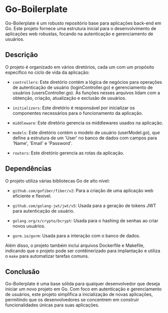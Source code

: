 # Go-Boilerplate

Go-Boilerplate é um robusto repositório base para aplicações back-end em Go. Este projeto fornece uma estrutura inicial para o desenvolvimento de aplicações web robustas, focando na autenticação e gerenciamento de usuários.

## Descrição

O projeto é organizado em vários diretórios, cada um com um propósito específico no ciclo de vida da aplicação:

- `controllers`: Este diretório contém a lógica de negócios para operações de autenticação de usuário (loginController.go) e gerenciamento de usuários (usersController.go). As funções nesses arquivos lidam com a obtenção, criação, atualização e exclusão de usuários.

- `initializers`: Este diretório é responsável por inicializar os componentes necessários para o funcionamento da aplicação.

- `middleware`: Este diretório gerencia os middlewares usados ​​na aplicação.

- `models`: Este diretório contém o modelo de usuário (userModel.go), que define a estrutura de um 'User' no banco de dados com campos para 'Name', 'Email' e 'Password'.

- `routers`: Este diretório gerencia as rotas da aplicação.

## Dependências

O projeto utiliza várias bibliotecas Go de alto nível:

- `github.com/gofiber/fiber/v2`: Para a criação de uma aplicação web eficiente e flexível.

- `github.com/golang-jwt/jwt/v5`: Usada para a geração de tokens JWT para autenticação de usuário.

- `golang.org/x/crypto/bcrypt`: Usada para o hashing de senhas ao criar novos usuários.

- `gorm.io/gorm`: Usada para a interação com o banco de dados.

Além disso, o projeto também inclui arquivos Dockerfile e Makefile, indicando que o projeto pode ser contêinerizado para implantação e utiliza o `make` para automatizar tarefas comuns.

## Conclusão

Go-Boilerplate é uma base sólida para qualquer desenvolvedor que deseja iniciar um novo projeto em Go. Com foco em autenticação e gerenciamento de usuários, este projeto simplifica a inicialização de novas aplicações, permitindo que os desenvolvedores se concentrem em construir funcionalidades únicas para suas aplicações.
